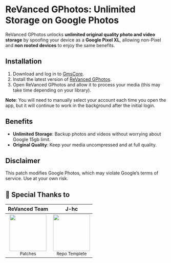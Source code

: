 # ReVanced GPhotos: Unlimited Storage on Google Photos

ReVanced GPhotos unlocks **unlimited original quality photo and video storage** by spoofing your device as a **Google Pixel XL**, allowing non-Pixel and **non rooted devices** to enjoy the same benefits. 

## Installation
1. Download and log in to [GmsCore](https://github.com/ReVanced/GmsCore/releases/latest).
2. Install the latest version of [ReVanced GPhotos](https://github.com/Unofficial-Life/revanced-gphotos-build/releases/latest).
3. Open ReVanced GPhotos and allow it to process your media (this may take time depending on your library).

**Note**: You will need to manually select your account each time you open the app, but it will continue to work in the background after the initial login.

## Benefits
- **Unlimited Storage**: Backup photos and videos without worrying about Google 15gb limit.
- **Original Quality**: Keep your media uncompressed and at full quality.

## Disclaimer
This patch modifies Google Photos, which may violate Google’s terms of service. Use at your own risk.

## 💖 Special Thanks to

| ReVanced Team | J-hc |
|:--------------:|:-----------:| 
| [<img src="https://avatars.githubusercontent.com/u/101597779?s=200&v=4" width=115>](https://github.com/ReVanced)<br><sub>Patches</sub> | [<img src="https://avatars.githubusercontent.com/u/25510067?v=4" width=115>](https://github.com/j-hc)<br><sub>Repo Templete</sub> |
